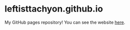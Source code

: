 # leftisttachyon.github.io

My GitHub pages repository! You can see the website [here](https://leftisttachyon.github.io).
